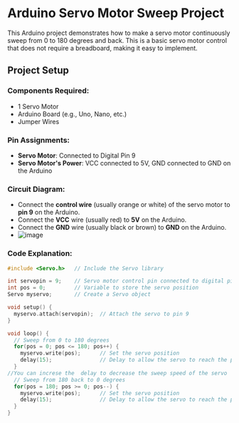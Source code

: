 # Arduino Servo Motor Sweep Project

This Arduino project demonstrates how to make a servo motor continuously sweep from 0 to 180 degrees and back. This is a basic servo motor control that does not require a breadboard, making it easy to implement.

## Project Setup

### Components Required:
- 1 Servo Motor
- Arduino Board (e.g., Uno, Nano, etc.)
- Jumper Wires

### Pin Assignments:
- **Servo Motor**: Connected to Digital Pin 9
- **Servo Motor's Power**: VCC connected to 5V, GND connected to GND on the Arduino

### Circuit Diagram:
- Connect the **control wire** (usually orange or white) of the servo motor to **pin 9** on the Arduino.
- Connect the **VCC** wire (usually red) to **5V** on the Arduino.
- Connect the **GND** wire (usually black or brown) to **GND** on the Arduino.
- ![image](https://github.com/user-attachments/assets/845398a3-c105-48ec-a596-605c84ec89f1)


### Code Explanation:
```cpp
#include <Servo.h>   // Include the Servo library

int servopin = 9;    // Servo motor control pin connected to digital pin 9
int pos = 0;         // Variable to store the servo position
Servo myservo;       // Create a Servo object

void setup() {
  myservo.attach(servopin);  // Attach the servo to pin 9
}

void loop() {
  // Sweep from 0 to 180 degrees
  for(pos = 0; pos <= 180; pos++) {
    myservo.write(pos);      // Set the servo position
    delay(15);               // Delay to allow the servo to reach the position
  }
//You can increse the  delay to decrease the sweep speed of the servo
  // Sweep from 180 back to 0 degrees
  for(pos = 180; pos >= 0; pos--) {
    myservo.write(pos);      // Set the servo position
    delay(15);               // Delay to allow the servo to reach the position
  }
}
